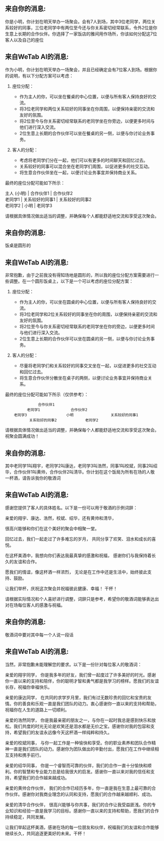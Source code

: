 ## 来自你的消息:
你是小明，你计划在明天举办一场聚会。会有7人到场，其中3位老同学，两位关系较好的同事，三位老同学中有两位至今还与你关系密切经常联系，令外2位是你生意上长期的合作伙伴。你选择了一家饭店的雅间用作场所，你该如何分配这7位客人以及自己的座位

## 来自WeTab AI的消息:
作为小明，你计划在明天举办一场聚会，并且已经确定会有7位客人到场。根据你的说明，有以下分配方案可以考虑：

1. 座位分配：
   - 作为主人的你，可以坐在餐桌的中心位置，以便与所有客人保持良好的交流。
   - 将3位老同学和两位关系较好的同事坐在你周围，以便保持亲密的交流和友好的氛围。
   - 将2位至今与你关系密切经常联系的老同学坐在你旁边，以便更多时间与他们进行深入交流。
   - 2位生意上长期的合作伙伴可以坐在餐桌的另一侧，以便与你讨论业务事务。

2. 客人的分配：
   - 考虑将老同学们分在一起，他们可以有更多的时间聊天和回忆过去。
   - 关系较好的同事可以混合坐在老同学们周围，以促进更多的社交互动。
   - 将生意合作伙伴坐在一起，以便讨论业务事宜并保持商业关系。

最终的座位分配可能如下所示：

主人 (小明) | 合作伙伴1 | 合作伙伴2  
老同学1 | 关系较好的同事1 | 关系较好的同事2  
老同学2 | 小明 | 老同学3  

请根据具体情况做出适当的调整，并确保每个人都能舒适地交流和享受这次聚会。

## 来自你的消息:
饭桌是圆形的

## 来自WeTab AI的消息:
非常抱歉，由于之前我没有得知场地是圆形的，所以我的座位分配方案需要进行一些调整。在一个圆形饭桌上，以下是一个可以考虑的座位分配方案：

1. 座位分配：
   - 作为主人的你，可以坐在圆桌的中心位置，以便与所有客人保持良好的交流。
   - 将3位老同学和2位关系较好的同事坐在你的周围，以便保持亲密的交流和友好的氛围。
   - 将2位至今与你关系密切经常联系的老同学坐在你的旁边，以便更多时间与他们进行深入交流。
   - 2位生意上长期的合作伙伴可以坐在圆桌的另一侧，以便与你讨论业务事务。

2. 客人的分配：
   - 尽量将老同学们和关系较好的同事交叉坐在一起，以促进更多的社交互动和回忆过去。
   - 将生意合作伙伴分散坐在桌子的两侧，以便讨论业务事宜并保持商业关系。

最终的座位分配可能如下所示（仅供参考）：

                   合作伙伴1
              老同学1              合作伙伴2    
        老同学3                  小明                 关系较好的同事1
               关系较好的同事2             老同学2

请根据具体情况做出适当的调整，并确保每个人都能舒适地交流和享受这次聚会。祝聚会圆满成功！

## 来自你的消息:
其中老同学1叫翔宇，老同学2叫康达，老同学3叫浩然，同事1叫校斌，同事2叫绍华，合作伙伴1叫黄帅，合作伙伴2叫清华。你计划在这个饭局为所有在场的人敬一杯酒，请告诉我你的敬酒词

## 来自WeTab AI的消息:
感谢您提供了客人的具体姓名。以下是一份可以用于敬酒的示例词辞：

亲爱的翔宇、康达、浩然，校斌、绍华，还有黄帅和清华，

很高兴能够和你们在这个美好的聚会中相聚一堂。

回忆过去，我们一起走过了许多难忘的岁月，
共同分享了欢笑、泪水和成长的喜悦。

在这杯美酒中，我想向你们表达我最真挚的感激和祝福，
感谢你们与我保持着长久的友谊和合作。

愿我们的情谊，像这杯酒一样浓烈，
无论是在工作中还是生活中，始终彼此支持、鼓励。

让我们举杯，庆祝这次聚会并祝福彼此健康、幸福！
干杯！

请根据实际情况和个人喜好进行调整，词辞只是参考，希望你的敬酒词能够表达出对在场每位客人的感激与祝福。

## 来自你的消息:
敬酒词中要对其中每一个人说一段话

## 来自WeTab AI的消息:
当然，非常抱歉未能理解您的要求。以下是一份针对每位客人的敬酒词：

亲爱的翔宇同学，
你是我多年的好友，我们曾一起度过了许多美好的时光。感谢你一直以来的支持和陪伴，你的聪明才智和勇气都是我学习的榜样。愿我们的友谊长存，祝福你幸福快乐。

亲爱的康达同学，
在共同的求学岁月里，我们有过无数珍贵的回忆和宝贵的友情。你的善良和乐观一直是我们团队的动力。衷心感谢你一直以来的支持和帮助，祝福你在人生的道路上一切顺利。

亲爱的浩然同学，
你是我最亲密的朋友之一，与你在一起时我总是感到快乐和放松。我们共度的时光无论是欢笑还是泪水都是无价之宝。感谢你对我的包容和支持，希望我们的友谊永远像今天这杯酒一样纯粹和持久。

亲爱的校斌同事，
与你一起工作是一种愉快和享受。你的职业素养和团队合作精神一直是我们团队的动力。感谢你为团队做出的辛勤付出，愿我们在工作中继续相互支持和携手前行。

亲爱的绍华同事，
你是一个睿智而可靠的伙伴，我们的合作一直十分愉快和顺利。你的智慧和专业能力总是给我很大的启发。感谢你一直以来对我的信任和支持，希望我们的合作越来越成功。

亲爱的黄帅合作伙伴，
我们的合作已经历多年，你一直是我在生意上最可靠的合作伙伴。感谢你对我商业理念的认同和支持，愿我们的合作越来越顺利、成功。

亲爱的清华合作伙伴，
很高兴能够与你共事，我们的合作让我受益匪浅。你的专业知识和经验一直是我学习的目标。感谢你一直以来的支持和帮助，愿我们的合作持续稳定，共同发展。

让我们举起这杯美酒，感谢在场的每一位朋友和伙伴，祝福我们的友谊和合作能够继续长久，共同追逐更美好的未来。干杯！

